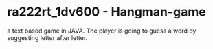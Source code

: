 # ra222rt_1dv600 - Hangman-game
 a text based game in JAVA. The player is going to guess a word by suggesting letter after letter. 
